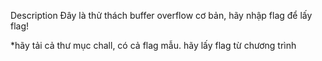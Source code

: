 Description
Đây là thử thách buffer overflow cơ bản, hãy nhập flag để lấy flag!

*hãy tải cả thư mục chall, có cả flag mẫu. hãy lấy flag từ chương trình
